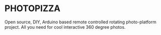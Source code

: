 PHOTOPIZZA
==========

Open source, DIY, Arduino based remote controlled rotating photo-platform project. All you need for cool interactive 360 degree photos.
